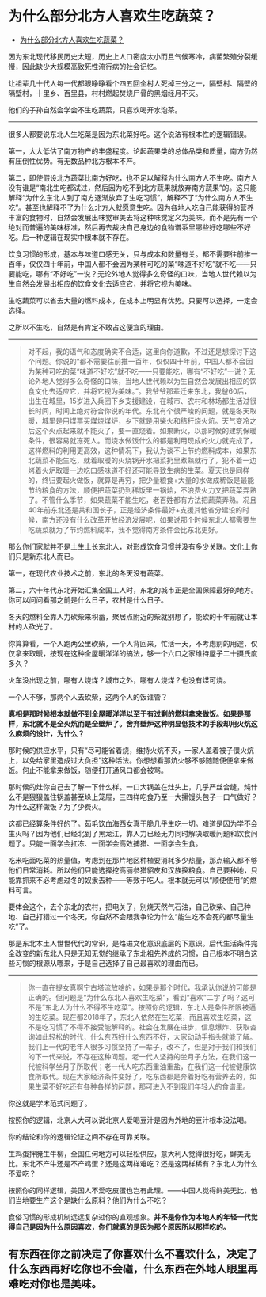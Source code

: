 # 为什么部分北方人喜欢生吃蔬菜？

- [为什么部分北方人喜欢生吃蔬菜？](https://www.zhihu.com/question/22292940/answer/556776672)


因为东北现代移民历史太短，历史上人口密度太小而且气候寒冷，病菌繁殖分裂缓慢，因此缺少大规模高致死性流行病的社会记忆。

让祖辈几十代人每一代都眼睁睁看个四五回全村人死掉三分之一，隔壁村、隔壁的隔壁村，十里乡、百里县，村村燃起焚烧尸骨的黑烟经月不灭。

他们的子孙自然会学会不生吃蔬菜，只喜欢喝开水泡茶。

---

很多人都要说东北人生吃菜是因为东北菜好吃。这个说法有根本性的逻辑错误。

  

第一，大大低估了南方物产的丰盛程度。论起蔬果类的总体品类和质量，南方仍然有压倒性优势。有无数品种北方根本不产。

第二，即使假设北方蔬菜比南方好吃，也不足以解释为什么南方人不生吃。南方人没有谁是“南北生吃都试过，然后因为吃不到北方蔬果就放弃南方蔬果”的。这只能解释“为什么东北人到了南方逐渐放弃了生吃习惯”，解释不了“为什么南方人不生吃”。甚至也解释不了为什么北方人就愿意生吃。因为各地人吃自己能获得的营养丰富的食物时，自然会发展出味觉审美去将这种味觉定义为美味。而不是先有一个绝对而普遍的美味标准，然后再去裁决自己身边的食物谱系里哪些好吃哪些不好吃。后一种逻辑在现实中根本就不存在。

饮食习惯的形成，基本与味道口感无关，只与成本和数量有关。都不需要往前推一百年，仅仅四十年前，中国人都不会因为某种可吃的菜“味道不好吃”就不吃——只要能吃，哪有“不好吃”一说？无论外地人觉得多么奇怪的口味，当地人世代赖以为生自然会发展出相应的饮食文化去适应它，并将它视为美味。

生吃蔬菜可以省去大量的燃料成本，在成本上明显有优势。只要可以选择，一定会选择。

之所以不生吃，自然是有肯定不敢占这便宜的理由。

---

> 对不起，我的语气和态度确实不合适，这里向你道歉，不过还是想探讨下这个问题。你说的“都不需要往前推一百年，仅仅四十年前，中国人都不会因为某种可吃的菜“味道不好吃”就不吃——只要能吃，哪有“不好吃”一说？无论外地人觉得多么奇怪的口味，当地人世代赖以为生自然会发展出相应的饮食文化去适应它，并将它视为美味。”。我爷爷那辈迁来东北，我爸60后，出生在城里，15岁进入兵团下乡支援建设，在城市、农村和林场都生活过很长时间，时间上绝对符合你说的年代。东北有个很严峻的问题，就是冬天取暖，城里是用煤票买煤烧煤炉，乡下就是用柴火和秸秆烧火炕。天气变冷之后这个火点起来就不能灭了，要一直烧着。如果断火，以那时候的建筑保暖条件，很容易就冻死人。而烧水做饭什么的都是利用现成的火力就完成了，这样燃料的利用更高效，这种情况下，我认为谈不上节约燃料成本，如果东北蔬菜不能生吃，就着取暖的火烧锅开水把菜扔里煮熟就行了，犯不着一边烤着火炉取暖一边吃口感味道不好还可能导致生病的生菜。夏天也是同样的，终归要起火做饭，就算是再穷，把少量粮食+大量的水做成稀饭是最能节约粮食的方法，顺便把蔬菜扔到稀饭里一锅烩，不浪费火力又把蔬菜弄熟了。不管什么季节，如果蔬菜不能生吃，老百姓都有方法把蔬菜弄熟。况且40年前东北还是共和国长子，正是经济条件最好+支援其他省分建设的时候，南方还没有什么改革开放经济发展呢，如果说那个时候东北人都需要生吃蔬菜就为了节约燃料成本，我不觉得南方条件会比东北更好。

  

那么你们家就并不是土生土长东北人，对形成饮食习惯并没有多少关联。文化上你们只是新东北人而已。

第一，在现代农业技术之前，东北的冬天没有蔬菜。

  

第二，六十年代东北开始汇集全国工人时，东北的城市正是全国保障最好的地方。你可以问问看那之前是什么日子，农村是什么日子。

冬天的燃料全靠人力砍柴来积蓄，聚居点附近的柴就别想了，能砍的十年前就让本村的人砍光了。

你算算看，一个人跑两公里砍柴，一个人背回来，忙活一天，不考虑别的用途，仅仅拿来取暖，按现在这种全屋暖洋洋的搞法，够一个六口之家维持屋子二十摄氏度多久？

火车没出现之前，哪有人烧煤？城市之外，哪有人烧煤？也没有煤可烧。

一个人不够，那两个人去砍柴，这两个人的饭谁管？

**真相是那时候根本就做不到全屋暖洋洋以至于有过剩的燃料拿来做饭。如果是那样，东北就不是全火炕而是全壁炉了。舍弃壁炉这种明显低技术的手段却用火炕这么麻烦的设计，为什么？**

那时候的供应水平，只有“尽可能省着烧，维持火炕不灭，一家人盖着被子偎火炕上，以免给家里造成过大负担”这种活法。你想想看那炕火够不够随随便便拿来做饭。何止不能拿来做饭，随便打开通风口都会被骂。

那时候的灶你自己去了解一下什么样。一口大锅盖在灶头上，几乎严丝合缝，炖什么不是狠狠盖住锅盖甚至垛上笼屉，三四样吃食乃至一大摞馒头包子一口气做好？为什么这样做饭？为了少费火。

这都已经算条件好的了。茹毛饮血海西女真干脆几乎生吃一切。难道是因为学不会生火吗？因为他们已经北到了黑龙江，靠人力已经无力同时解决取暖问题和饮食问题了。只能一面学会扛冻、一面学会高效捕猎、一面学会生食。

吃米吃面吃菜的热量值，考虑到在那片地区种植要消耗多少热量，那点输入都不够他们日常消耗。所以他们只能选择挖高丽参猎貂皮和汉族换粮食。自己要种地，只能靠抓来不必考虑过冬的奴隶去种——等效于吃人。根本就无可以“顺便使用”的燃料可言。

要体会这个，去个东北的农村，把电关了，别烧天然气石油，自己砍柴、自己种地、自己打猎过一个冬天，你自然不会跟我争论为什么“能生吃不会死的都尽量生吃”了。

那是东北本土人世世代代的常识，是烙进文化意识底层的下意识。后代生活条件完全改变的新东北人只是无知无觉的继承了东北祖先养成的习惯，自己根本不明白这些习惯的根源从哪来，于是自己选择了自己最喜欢的理由而已。

---

> 你一直在提女真啊宁古塔流放啥的，如果是那个时代，我承认你说的可能是正确的。但问题是“为什么东北人喜欢生吃菜”，看到“喜欢”二字了吗？这可不是“东北人为什么不得不生吃菜”。按照你的逻辑，东北人是条件所限被逼的生吃菜。现在都2018年了，东北人依然在生吃菜，而且喜欢生吃菜，这不是吃习惯了不得不接受能解释的。社会在发展在进步，信息爆炸、获取咨询如此轻松的时代，什么东西好什么东西不好，大家动动手指头就能了解。我们上一代的老年人很多习惯坚持了一辈子，改不了，但是对于我们和我们的下一代来说，不存在这种问题。老一代人坚持的坐月子方法，在我们这一代被科学坐月子所取代；老一代人吃东西重油重盐，在我们这一代被健康饮食所取代。现在大家经济条件变好了，吃东西都是奔着好吃有营养去的，如果生菜不好吃还有各种各样的问题，那可进入不到我们年轻人的食谱里。

你这就是学术范式问题了。

按照你的逻辑，北京人大可以说北京人爱喝豆汁是因为外地的豆汁根本没法喝。

你的结论和你的逻辑论证之间不存在可靠关联。

生鸡蛋拌腌生牛柳，全国任何地方可以轻松供应，意大利人觉得很好吃，鲜美无比。东北不产牛还是不产鸡蛋？还是这两样难吃？还是这两样稀有？东北人为什么不爱吃？

按照你的同样逻辑，美国人不爱吃皮蛋也岂有此理。——中国人觉得鲜美无比，他们当地要生产这个是缺什么原料？他们为什么不吃？

食俗习惯的形成机制远远复杂过你的直观想象。**并不是你作为本地人的年轻一代觉得自己是因为什么原因喜欢，你们就真的是因为那个原因所以那样吃的。**

## **有东西在你之前决定了你喜欢什么不喜欢什么，决定了什么东西再好吃你也不会碰，什么东西在外地人眼里再难吃对你也是美味。**